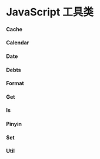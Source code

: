 # JavaScript 工具类

#### Cache

#### Calendar

#### Date

#### Debts

#### Format

#### Get

#### Is

#### Pinyin

#### Set 

#### Util